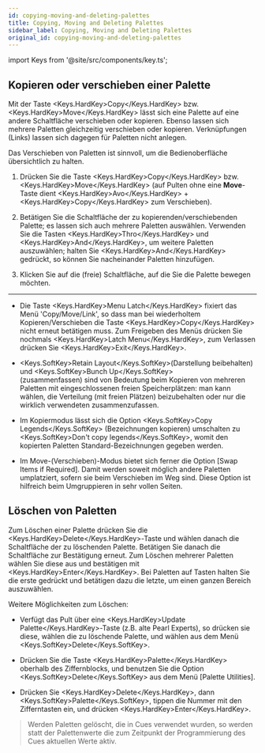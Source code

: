 ```yaml
---
id: copying-moving-and-deleting-palettes
title: Copying, Moving and Deleting Palettes
sidebar_label: Copying, Moving and Deleting Palettes
original_id: copying-moving-and-deleting-palettes
---
```


import Keys from '@site/src/components/key.ts';

Kopieren oder verschieben einer Palette
---------------------------------------

Mit der Taste <Keys.HardKey>Copy</Keys.HardKey> bzw. <Keys.HardKey>Move</Keys.HardKey> lässt sich eine Palette auf eine
andere Schaltfläche verschieben oder kopieren. Ebenso lassen sich
mehrere Paletten gleichzeitig verschieben oder kopieren. Verknüpfungen
(Links) lassen sich dagegen für Paletten nicht anlegen.

Das Verschieben von Paletten ist sinnvoll, um die Bedienoberfläche
übersichtlich zu halten.

1.  Drücken Sie die Taste <Keys.HardKey>Copy</Keys.HardKey> bzw. <Keys.HardKey>Move</Keys.HardKey> (auf Pulten ohne 
	eine **Move**-Taste dient <Keys.HardKey>Avo</Keys.HardKey> + <Keys.HardKey>Copy</Keys.HardKey> zum Verschieben).

2.  Betätigen Sie die Schaltfläche der zu kopierenden/verschiebenden 
	Palette; es lassen sich auch mehrere Paletten auswählen.
	Verwenden Sie die Tasten <Keys.HardKey>Thro</Keys.HardKey> und <Keys.HardKey>And</Keys.HardKey>, um weitere Paletten
	auszuwählen; halten Sie <Keys.HardKey>And</Keys.HardKey> gedrückt, so können Sie nacheinander
	Paletten hinzufügen.

3.  Klicken Sie auf die (freie) Schaltfläche, auf die Sie die Palette
	bewegen möchten.

---

-   Die Taste <Keys.HardKey>Menu Latch</Keys.HardKey> fixiert das Menü 'Copy/Move/Link', so dass
    man bei wiederholtem Kopieren/Verschieben die Taste <Keys.HardKey>Copy</Keys.HardKey> nicht
    erneut betätigen muss. Zum Freigeben des Menüs drücken Sie
    nochmals <Keys.HardKey>Latch Menu</Keys.HardKey>, zum Verlassen drücken Sie <Keys.HardKey>Exit</Keys.HardKey>.

-   <Keys.SoftKey>Retain Layout</Keys.SoftKey>(Darstellung beibehalten) und <Keys.SoftKey>Bunch Up</Keys.SoftKey>\
    (zusammenfassen) sind von Bedeutung beim Kopieren von mehreren
    Paletten mit eingeschlossenen freien Speicherplätzen: man kann
    wählen, die Verteilung (mit freien Plätzen) beizubehalten oder nur
    die wirklich verwendeten zusammenzufassen.

-   Im Kopiermodus lässt sich die Option <Keys.SoftKey>Copy Legends</Keys.SoftKey>
    (Bezeichnungen kopieren) umschalten zu <Keys.SoftKey>Don't copy legends</Keys.SoftKey>,
    womit den kopierten Paletten Standard-Bezeichnungen gegeben werden.

-   Im Move-(Verschieben)-Modus bietet sich ferner die Option \[Swap
    Items if Required\]. Damit werden soweit möglich andere Paletten
    umplatziert, sofern sie beim Verschieben im Weg sind. Diese Option
    ist hilfreich beim Umgruppieren in sehr vollen Seiten.

Löschen von Paletten
--------------------

Zum Löschen einer Palette drücken Sie die <Keys.HardKey>Delete</Keys.HardKey>-Taste und wählen
danach die Schaltfläche der zu löschenden Palette. Betätigen Sie danach
die Schaltfläche zur Bestätigung erneut. Zum Löschen mehrerer Paletten
wählen Sie diese aus und bestätigen mit <Keys.HardKey>Enter</Keys.HardKey>. Bei Paletten auf
Tasten halten Sie die erste gedrückt und betätigen dazu die letzte, um
einen ganzen Bereich auszuwählen.

Weitere Möglichkeiten zum Löschen:

-   Verfügt das Pult über eine <Keys.HardKey>Update Palette</Keys.HardKey>-Taste (z.B. alte Pearl
    Experts), so drücken sie diese, wählen die zu löschende Palette, und
    wählen aus dem Menü <Keys.SoftKey>Delete</Keys.SoftKey>.

-   Drücken Sie die Taste <Keys.HardKey>Palette</Keys.HardKey> oberhalb des Ziffernblocks, und
    benutzen Sie die Option <Keys.SoftKey>Delete</Keys.SoftKey> aus dem Menü \[Palette
    Utilities\].

-   Drücken Sie <Keys.HardKey>Delete</Keys.HardKey>, dann <Keys.SoftKey>Palette</Keys.SoftKey>, tippen die Nummer mit den
    Zifferntasten ein, und drücken <Keys.HardKey>Enter</Keys.HardKey>.

>   Werden Paletten gelöscht, die in Cues verwendet wurden, so werden
    statt der Palettenwerte die zum Zeitpunkt der Programmierung des
    Cues aktuellen Werte aktiv.